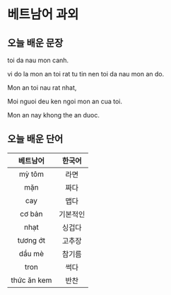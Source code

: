# 베트남어 과외

## 오늘 배운 문장
toi da nau mon canh.

vi do la mon an toi rat tu tin nen toi da nau mon an do.

Mon an toi nau rat nhat,

Moi nguoi deu ken ngoi mon an cua toi.

Mon an nay khong the an duoc.





## 오늘 배운 단어
| 베트남어 | 한국어 |
|:--:|:--:|
|mỳ tôm|라면|
|mặn|짜다|
|cay|맵다|
|cơ bản|기본적인|
|nhạt|싱겁다|
|tương ớt|고추장|
|dầu mè|참기름|
|tron|썩다|
|thức ăn kem|반찬|

